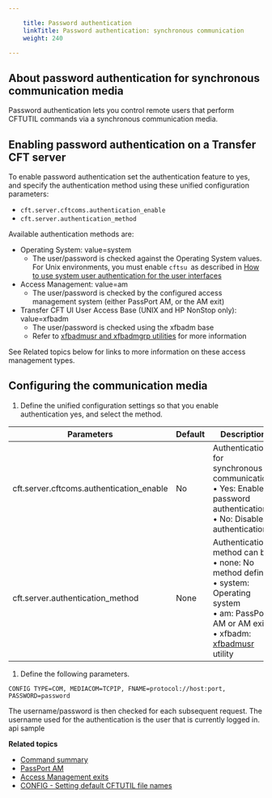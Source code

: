 ```yaml
---

    title: Password authentication 
    linkTitle: Password authentication: synchronous communication
    weight: 240

---
```

## About password authentication for synchronous communication media

Password authentication lets you control remote users that perform CFTUTIL commands via a synchronous communication media.

<span id="kanchor26"></span>

## Enabling password authentication on a Transfer CFT server

To enable password authentication set the authentication feature to yes, and specify the authentication method using these unified configuration parameters:

- `cft.server.cftcoms.authentication_enable`
- `cft.server.authentication_method`

Available authentication methods are:

- Operating System: value=system
    -   The user/password is checked against the Operating System values. For Unix environments, you must enable <span class="code">`cftsu `</span>as described in <a href="#Enable2" class="MCXref xref">How to use system user authentication for the user interfaces</a>
- Access Management: value=am
    -   The user/password is checked by the configured access management system (either PassPort AM, or the AM exit)
- Transfer CFT UI User Access Base (UNIX and HP NonStop only): value=xfbadm
    -   The user/password is checked using the xfbadm base
    -   Refer to [xfbadmusr and xfbadmgrp utilities](../../../cft_intro_install/unix_install_start_here/run_first_time_ux/use_cft_utilities) for more information

See Related topics below for links to more information on these access management types.

## Configuring the communication media

1. Define the unified configuration settings so that you enable authentication yes, and select the method.


| Parameters  | Default  | Description  |
| --- | --- | --- |
| cft.server.cftcoms.authentication_enable  | No  | Authentication for synchronous communication:<br/> • Yes: Enable password authentication<br/> • No: Disable authentication |
| cft.server.authentication_method  | None  | Authentication method can be:<br/> • none: No method defined<br/> • system: Operating system<br/> • am: PassPort AM or AM exit<br/> • xfbadm: <a href="../../../cft_intro_install/unix_install_start_here/run_first_time_ux/use_cft_utilities#xfbadmusr1">xfbadmusr</a> utility |


1. Define the following parameters.

```
CONFIG TYPE=COM, MEDIACOM=TCPIP, FNAME=protocol://host:port, PASSWORD=password
```

The username/password is then checked for each subsequent request. The username used for the authentication is the user that is currently logged in. api sample

****Related topics****

- [Command summary](../../command_summary)
- [PassPort AM](../../../internal_a_m_start_here/about_passport_am)
- [Access Management exits](../../../internal_a_m_start_here/am_exits)
- [CONFIG - Setting default CFTUTIL file names](../redefining_cftutil_data_media)
